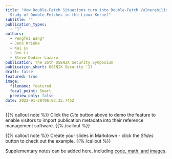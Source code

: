 ```yaml
---
title: "How Double-Fetch Situations turn into Double-Fetch Vulnerabilities: A
  Study of Double Fetches in the Linux Kernel"
subtitle: ""
publication_types:
  - "1"
authors:
  - Pengfei Wang*
  - Jens Krinke
  - Kai Lu
  - Gen Li
  - Steve Dodier-Lazaro
publication: The 26th USENIX Security Symposium
publication_short: USENIX Security '17
draft: false
featured: true
image:
  filename: featured
  focal_point: Smart
  preview_only: false
date: 2022-01-28T06:03:35.745Z
---
```

{{% callout note %}}
Click the *Cite* button above to demo the feature to enable visitors to import publication metadata into their reference management software.
{{% /callout %}}

{{% callout note %}}
Create your slides in Markdown - click the *Slides* button to check out the example.
{{% /callout %}}

Supplementary notes can be added here, including [code, math, and images](https://wowchemy.com/docs/writing-markdown-latex/).